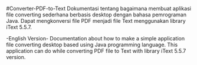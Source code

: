#Converter-PDF-to-Text
Dokumentasi tentang bagaimana membuat aplikasi file converting sederhana berbasis desktop dengan bahasa pemrograman Java. Dapat mengkonversi file PDF menjadi file Text menggunakan library iText 5.5.7.


-English Version-
Documentation about how to make a simple application file converting desktop based using Java programming language. This application can do while converting PDF file to Text with library iText 5.5.7 version.
